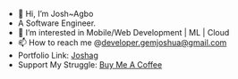 
- 👋 Hi, I’m Josh~Agbo <Gems>
- A Software Engineer.
- 👀 I’m interested in Mobile/Web Development | ML | Cloud
- 📫 How to reach me @developer.gemjoshua@gmail.com 
- Portfolio Link: [Joshag](https://bit.ly/3et3PKK)
- Support My Struggle: [Buy Me A Coffee](https://bit.ly/48zy9gJ)

<!---
gemjoshua/gemjoshua is a ✨ special ✨ repository because its `README.md` (this file) appears on your GitHub profile.
You can click the Preview link to take a look at your changes.
--->
